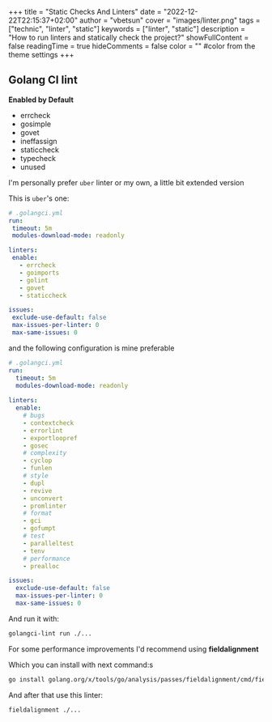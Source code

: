 +++
title = "Static Checks And Linters"
date = "2022-12-22T22:15:37+02:00"
author = "vbetsun"
cover = "images/linter.png"
tags = ["technic", "linter", "static"]
keywords = ["linter", "static"]
description = "How to run linters and statically check the project?"
showFullContent = false
readingTime = true
hideComments = false
color = "" #color from the theme settings
+++

## Golang CI lint

**Enabled by Default**
 - errcheck
 - gosimple 
 - govet 
 - ineffassign 
 - staticcheck 
 - typecheck 
 - unused
 
 I'm personally prefer `uber` linter or my own, a little bit extended version

This is `uber`'s one:
 ```yaml
 # .golangci.yml
run:
  timeout: 5m
  modules-download-mode: readonly

linters:
  enable:
    - errcheck
    - goimports
    - golint
    - govet
    - staticcheck

issues:
  exclude-use-default: false
  max-issues-per-linter: 0
  max-same-issues: 0
```

and the following configuration is mine preferable
```yaml
# .golangci.yml
run:
  timeout: 5m
  modules-download-mode: readonly
  
linters:
  enable:
    # bugs
    - contextcheck
    - errorlint
    - exportloopref
    - gosec
    # complexity
    - cyclop
    - funlen
    # style
    - dupl
    - revive
    - unconvert
    - promlinter
    # format
    - gci
    - gofumpt
    # test
    - paralleltest
    - tenv
    # performance
    - prealloc

issues:
  exclude-use-default: false
  max-issues-per-linter: 0
  max-same-issues: 0
```
And run it with:

```bash
golangci-lint run ./...
```

For some performance improvements I'd recommend using **fieldalignment**

Which you can install with next command:s

```bash
go install golang.org/x/tools/go/analysis/passes/fieldalignment/cmd/fieldalignment@latest
```

And after that use this linter:

```bash
fieldalignment ./...
```